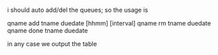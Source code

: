 i should auto add/del the queues;  so the usage is 

qname add tname duedate [hhmm] [interval]
qname rm tname duedate
qname done tname duedate

in any case we output the table

